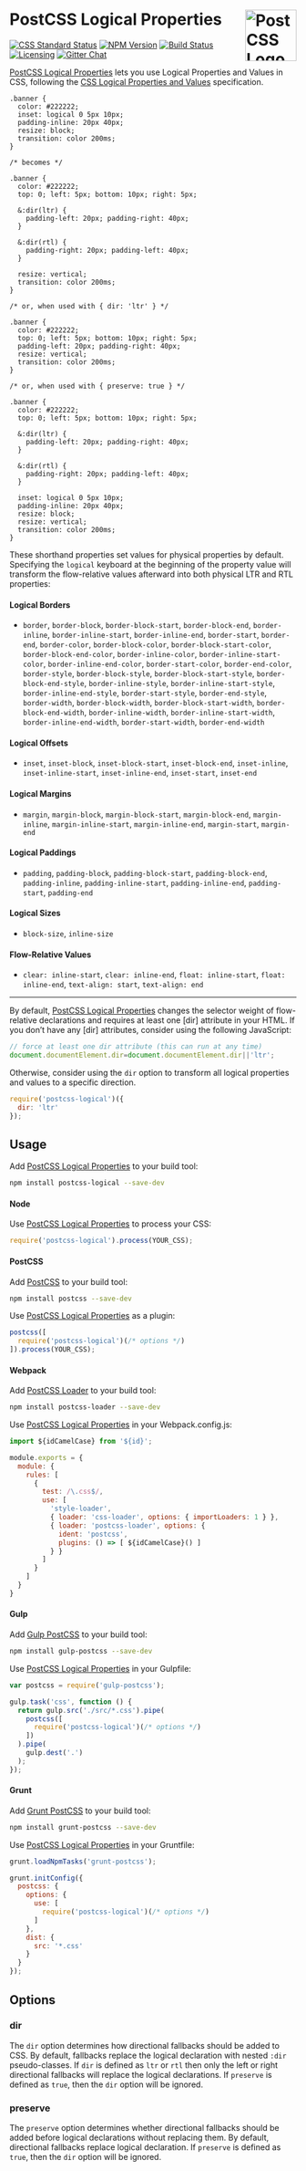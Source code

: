 # PostCSS Logical Properties [<img src="https://postcss.github.io/postcss/logo.svg" alt="PostCSS Logo" width="90" height="90" align="right">][postcss]

[![CSS Standard Status][css-img]][css-url]
[![NPM Version][npm-img]][npm-url]
[![Build Status][cli-img]][cli-url]
[![Licensing][lic-img]][lic-url]
[![Gitter Chat][git-img]][git-url]

[PostCSS Logical Properties] lets you use Logical Properties and Values in
CSS, following the [CSS Logical Properties and Values] specification.

```pcss
.banner {
  color: #222222;
  inset: logical 0 5px 10px;
  padding-inline: 20px 40px;
  resize: block;
  transition: color 200ms;
}

/* becomes */

.banner {
  color: #222222;
  top: 0; left: 5px; bottom: 10px; right: 5px;

  &:dir(ltr) {
    padding-left: 20px; padding-right: 40px;
  }
  
  &:dir(rtl) {
    padding-right: 20px; padding-left: 40px;
  }

  resize: vertical;
  transition: color 200ms;
}

/* or, when used with { dir: 'ltr' } */

.banner {
  color: #222222;
  top: 0; left: 5px; bottom: 10px; right: 5px;
  padding-left: 20px; padding-right: 40px;
  resize: vertical;
  transition: color 200ms;
}

/* or, when used with { preserve: true } */

.banner {
  color: #222222;
  top: 0; left: 5px; bottom: 10px; right: 5px;

  &:dir(ltr) {
    padding-left: 20px; padding-right: 40px;
  }

  &:dir(rtl) {
    padding-right: 20px; padding-left: 40px;
  }

  inset: logical 0 5px 10px;
  padding-inline: 20px 40px;
  resize: block;
  resize: vertical;
  transition: color 200ms;
}
```

These shorthand properties set values for physical properties by default.
Specifying the `logical` keyboard at the beginning of the property value will
transform the flow-relative values afterward into both physical LTR and RTL
properties:

#### Logical Borders

- `border`, `border-block`, `border-block-start`, `border-block-end`,
  `border-inline`, `border-inline-start`, `border-inline-end`, `border-start`,
  `border-end`, `border-color`, `border-block-color`,
  `border-block-start-color`, `border-block-end-color`, `border-inline-color`,
  `border-inline-start-color`, `border-inline-end-color`, `border-start-color`,
  `border-end-color`, `border-style`, `border-block-style`,
  `border-block-start-style`, `border-block-end-style`, `border-inline-style`,
  `border-inline-start-style`, `border-inline-end-style`, `border-start-style`,
  `border-end-style`, `border-width`, `border-block-width`,
  `border-block-start-width`, `border-block-end-width`, `border-inline-width`,
  `border-inline-start-width`, `border-inline-end-width`, `border-start-width`,
  `border-end-width`

#### Logical Offsets

- `inset`, `inset-block`, `inset-block-start`, `inset-block-end`,
  `inset-inline`, `inset-inline-start`, `inset-inline-end`, `inset-start`,
  `inset-end`

#### Logical Margins

- `margin`, `margin-block`, `margin-block-start`, `margin-block-end`,
  `margin-inline`, `margin-inline-start`, `margin-inline-end`, `margin-start`,
  `margin-end`

#### Logical Paddings

- `padding`, `padding-block`, `padding-block-start`, `padding-block-end`,
  `padding-inline`, `padding-inline-start`, `padding-inline-end`,
  `padding-start`, `padding-end`

#### Logical Sizes

- `block-size`, `inline-size`

#### Flow-Relative Values

- `clear: inline-start`, `clear: inline-end`, `float: inline-start`,
  `float: inline-end`, `text-align: start`, `text-align: end`

---

By default, [PostCSS Logical Properties] changes the selector weight of
flow-relative declarations and requires at least one [dir] attribute in your
HTML. If you don’t have any [dir] attributes, consider using the following
JavaScript:

```js
// force at least one dir attribute (this can run at any time)
document.documentElement.dir=document.documentElement.dir||'ltr';
```

Otherwise, consider using the `dir` option to transform all logical properties
and values to a specific direction.

```js
require('postcss-logical')({
  dir: 'ltr'
});
```

## Usage

Add [PostCSS Logical Properties] to your build tool:

```bash
npm install postcss-logical --save-dev
```

#### Node

Use [PostCSS Logical Properties] to process your CSS:

```js
require('postcss-logical').process(YOUR_CSS);
```

#### PostCSS

Add [PostCSS] to your build tool:

```bash
npm install postcss --save-dev
```

Use [PostCSS Logical Properties] as a plugin:

```js
postcss([
  require('postcss-logical')(/* options */)
]).process(YOUR_CSS);
```

#### Webpack

Add [PostCSS Loader] to your build tool:

```bash
npm install postcss-loader --save-dev
```

Use [PostCSS Logical Properties] in your Webpack.config.js:

```js
import ${idCamelCase} from '${id}';

module.exports = {
  module: {
    rules: [
      {
        test: /\.css$/,
        use: [
          'style-loader',
          { loader: 'css-loader', options: { importLoaders: 1 } },
          { loader: 'postcss-loader', options: {
            ident: 'postcss',
            plugins: () => [ ${idCamelCase}() ]
          } }
        ]
      }
    ]
  }
}
```

#### Gulp

Add [Gulp PostCSS] to your build tool:

```bash
npm install gulp-postcss --save-dev
```

Use [PostCSS Logical Properties] in your Gulpfile:

```js
var postcss = require('gulp-postcss');

gulp.task('css', function () {
  return gulp.src('./src/*.css').pipe(
    postcss([
      require('postcss-logical')(/* options */)
    ])
  ).pipe(
    gulp.dest('.')
  );
});
```

#### Grunt

Add [Grunt PostCSS] to your build tool:

```bash
npm install grunt-postcss --save-dev
```

Use [PostCSS Logical Properties] in your Gruntfile:

```js
grunt.loadNpmTasks('grunt-postcss');

grunt.initConfig({
  postcss: {
    options: {
      use: [
        require('postcss-logical')(/* options */)
      ]
    },
    dist: {
      src: '*.css'
    }
  }
});
```

## Options

### dir

The `dir` option determines how directional fallbacks should be added to CSS.
By default, fallbacks replace the logical declaration with nested `:dir`
pseudo-classes. If `dir` is defined as `ltr` or `rtl` then only the left or
right directional fallbacks will replace the logical declarations. If
`preserve` is defined as `true`, then the `dir` option will be ignored.

### preserve

The `preserve` option determines whether directional fallbacks should be added
before logical declarations without replacing them. By default, directional
fallbacks replace logical declaration. If `preserve` is defined as `true`, then
the `dir` option will be ignored.

[cli-url]: https://travis-ci.org/jonathantneal/postcss-logical-properties
[cli-img]: https://img.shields.io/travis/jonathantneal/postcss-logical-properties.svg
[css-img]: https://jonathantneal.github.io/css-db/badge/css-logical.svg
[css-url]: https://jonathantneal.github.io/css-db/#css-logical
[git-url]: https://gitter.im/postcss/postcss
[git-img]: https://img.shields.io/badge/chat-gitter-blue.svg
[lic-url]: LICENSE.md
[lic-img]: https://img.shields.io/npm/l/postcss-logical.svg
[npm-url]: https://www.npmjs.com/package/postcss-logical
[npm-img]: https://img.shields.io/npm/v/postcss-logical.svg

[CSS Logical Properties and Values]: https://drafts.csswg.org/css-logical/
[Gulp PostCSS]: https://github.com/postcss/gulp-postcss
[Grunt PostCSS]: https://github.com/nDmitry/grunt-postcss
[PostCSS]: https://github.com/postcss/postcss
[PostCSS Loader]: https://github.com/postcss/postcss-loader
[PostCSS Logical Properties]: https://github.com/jonathantneal/postcss-logical-properties
